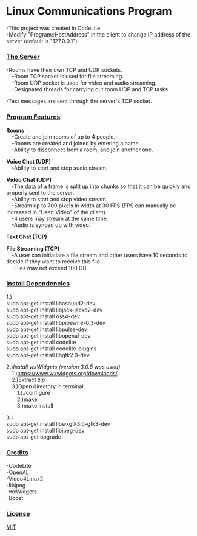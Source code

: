 # Linux Communications Program

-This project was created in CodeLite.\
-Modify "Program::HostAddress" in the client to change IP address of the server (default is "127.0.0.1").

### <ins>The Server</ins>
    
-Rooms have their own TCP and UDP sockets.\
&emsp;-Room TCP socket is used for file streaming.\
&emsp;-Room UDP socket is used for video and audio streaming.\
&emsp;-Designated threads for carrying out room UDP and TCP tasks.

-Text messages are sent through the server's TCP socket.

### <ins>Program Features</ins>

__Rooms__\
 &emsp;-Create and join rooms of up to 4 people.\
 &emsp;-Rooms are created and joined by entering a name.\
 &emsp;-Ability to disconnect from a room, and join another one.

__Voice Chat (UDP)__\
&emsp;-Ability to start and stop audio stream.

__Video Chat (UDP)__\
&emsp;-The data of a frame is split up into chunks so that it can be quickly and properly sent to the server.\
&emsp;-Ability to start and stop video stream.\
&emsp;-Stream up to 700 pixels in width at 30 FPS (FPS can manually be increased in "User::Video" of the client).\
&emsp;-4 users may stream at the same time.\
&emsp;-Audio is synced up with video.

__Text Chat (TCP)__

__File Streaming (TCP)__\
&emsp;-A user can initiatiate a file stream and other users have 10 seconds to decide if they want to receive this file.\
&emsp;-Files may not exceed 100 GB.

### <ins>Install Dependencies</ins>

1.)\
sudo apt-get install libasound2-dev\
sudo apt-get install libjack-jackd2-dev\
sudo apt-get install oss4-dev\
sudo apt-get install libpipewire-0.3-dev\
sudo apt-get install libpulse-dev\
sudo apt-get install libopenal-dev\
sudo apt-get install codelite\
sudo apt-get install codelite-plugins\
sudo apt-get install libgtk2.0-dev

2.)*Install wxWidgets (version 3.0.5 was used)*\
&emsp;1.)https://www.wxwidgets.org/downloads/ \
&emsp;2.)Extract zip\
&emsp;3.)Open directory in terminal\
&emsp;&emsp;1.)./configure\
&emsp;&emsp;2.)make\
&emsp;&emsp;3.)make install

3.)\
sudo apt-get install libwxgtk3.0-gtk3-dev\
sudo apt-get install libjpeg-dev\
sudo apt-get upgrade

### <ins>Credits</ins>

-CodeLite\
-OpenAL\
-Video4Linux2\
-libjpeg\
-wxWidgets\
-Boost

### <ins>License</ins>

[MIT](https://github.com/mdarnell123/Linux-Communications-Program/blob/master/LICENSE.md)

